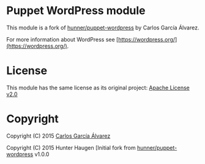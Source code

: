 Puppet WordPress module
=======================

This module is a fork of [hunner/puppet-wordpress](https://github.com/hunner/puppet-wordpress) by Carlos García Álvarez.

For more information about WordPress see [https://wordpress.org/](https://wordpress.org/).

License
=======================

This module has the same license as its original project: [Apache License v2.0](http://opensource.org/licenses/apache2.0.php)

Copyright
=======================

Copyright (C) 2015 [Carlos García Álvarez](http://carlosgarcia.engineer/)

Copyright (C) 2015 Hunter Haugen [Initial fork from [hunner/puppet-wordpress](https://github.com/hunner/puppet-wordpress) v1.0.0
